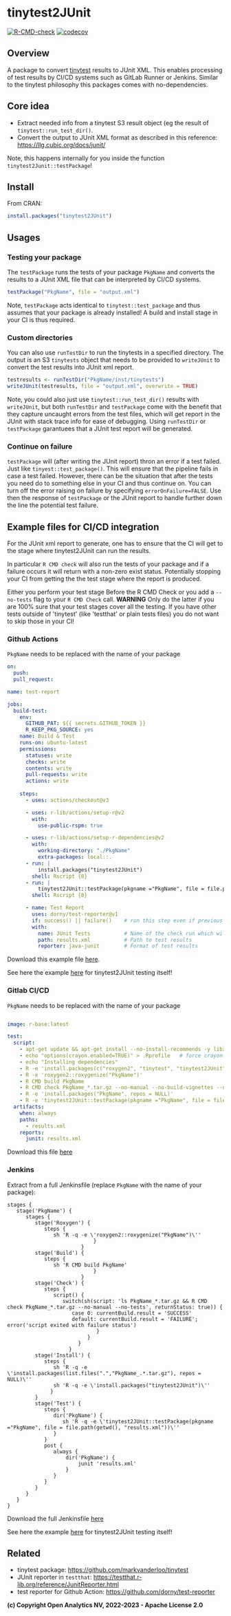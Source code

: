 
# tinytest2JUnit

<!-- badges: start -->
[![R-CMD-check](https://github.com/openanalytics/tinytest2JUnit/actions/workflows/check-standard.yml/badge.svg)](https://github.com/openanalytics/tinytest2JUnit/actions/workflows/check-standard.yml)
[![codecov](https://codecov.io/gh/openanalytics/tinytest2JUnit/branch/master/graph/badge.svg)](https://app.codecov.io/gh/openanalytics/tinytest2JUnit)
<!-- badges: end -->

## Overview

A package to convert [tinytest](https://github.com/markvanderloo/tinytest) results to JUnit XML.
This enables processing of test results by CI/CD systems such as GitLab Runner or Jenkins.
Similar to the tinytest philosophy this packages comes with no-dependencies.

## Core idea

* Extract needed info from a tinytest S3 result object (eg the result of `tinytest::run_test_dir()`.
* Convert the output to JUnit XML format as described in this reference: https://llg.cubic.org/docs/junit/

Note, this happens internally for you inside the function `tinytest2Junit::testPackage`! 

## Install

From CRAN:

```r
install.packages("tinytest2JUnit")
```

## Usages

### Testing your package

The `testPackage` runs the tests of your package `PkgName` and converts the results to a JUnit XML file that can be interpreted by CI/CD systems.

```r 
testPackage("PkgName", file = "output.xml")
```

Note, `testPackage` acts identical to `tinytest::test_package` and thus assumes that your package is already installed! A build and install stage in your CI is thus required.

### Custom directories

You can also use `runTestDir` to run the tinytests in a specified directory. The output is an S3 `tinytests` object that needs to be provided to `writeJUnit` to convert the test results into JUnit xml report.

```r
testresults <- runTestDir("PkgName/inst/tinytests")
writeJUnit(testresults, file = "output.xml", overwrite = TRUE)
```

Note, you could also just use `tinytest::run_test_dir()` results with `writeJUnit`, but both `runTestDir` and `testPackage` come with the benefit that they capture uncaught errors from the test files, which will get report in the JUnit with stack trace info for ease of debugging. Using `runTestDir` or `testPackage` garantuees that a JUnit test report will be generated. 

### Continue on failure

`testPackage` will (after writing the JUnit report) thron an error if a test failed. Just like `tinyest::test_package()`. This will ensure that the pipeline fails in case a test failed. However, there can be the situation that after the tests you need do to something else in your CI and thus continue on. 
You can turn off the error raising on failure by specifying `errorOnFailure=FALSE`. Use then the response of `testPackage` or the JUnit report to handle further down the line the potential test failure.

## Example files for CI/CD integration

For the JUnit xml report to generate, one has to ensure that the CI will get to the stage where tinytest2JUnit can run the results.

In particular `R CMD check` will also run the tests of your package and if a failure occurs it will return with a non-zero exist status. Potentially stopping your CI from getting the the test stage where the report is produced.

Either you perform your test stage Before the R CMD Check or you add a `--no-tests` flag to your `R CMD Check` call. **WARNING** Only do the latter if you are 100% sure that your test stages cover all the testing. If you have other tests outside of 'tinytest' (like 'testthat' or plain tests files) you do not want to skip those in your CI!

### Github Actions

`PkgName` needs to be replaced with the name of your package

```yaml
on:
  push:
  pull_request:

name: test-report

jobs:
  build-test:  
    env:
      GITHUB_PAT: ${{ secrets.GITHUB_TOKEN }}
      R_KEEP_PKG_SOURCE: yes
    name: Build & Test
    runs-on: ubuntu-latest
    permissions:
      statuses: write
      checks: write
      contents: write
      pull-requests: write
      actions: write
        
    steps:
      - uses: actions/checkout@v3

      - uses: r-lib/actions/setup-r@v2
        with:
          use-public-rspm: true

      - uses: r-lib/actions/setup-r-dependencies@v2
        with:
          working-directory: "./PkgName"          
          extra-packages: local::.          
      - run: |
          install.packages("tinytest2JUnit")
        shell: Rscript {0} 
      - run: |
          tinytest2JUnit::testPackage(pkgname ="PkgName", file = file.path(getwd(), "results.xml"))
        shell: Rscript {0}   

      - name: Test Report
        uses: dorny/test-reporter@v1
        if: success() || failure()    # run this step even if previous step failed
        with:
          name: JUnit Tests           # Name of the check run which will be created
          path: results.xml           # Path to test results
          reporter: java-junit        # Format of test results
```

Download this example file [here](./ci_examples/github_test_report.yml).

See here the example [here](./.github/workflows/test-coverage.yml) for tinytest2JUnit testing itself!

### Gitlab CI/CD

`PkgName` needs to be replaced with the name of your package

```yaml

image: r-base:latest 

test:  
  script:
    - apt-get update && apt-get install --no-install-recommends -y libxml2-dev # xml2 library needed for roxygen2
    - echo "options(crayon.enabled=TRUE)" > .Rprofile   # force crayon  mode
    - echo "Installing dependencies"
    - R -e 'install.packages(c("roxygen2", "tinytest", "tinytest2JUnit"))'
    - R -e 'roxygen2::roxygenize("PkgName")'
    - R CMD build PkgName
    - R CMD check PkgName_*.tar.gz --no-manual --no-build-vignettes --no-tests
    - R -e 'install.packages("PkgName", repos = NULL)'
    - R -e 'tinytest2JUnit::testPackage(pkgname ="PkgName", file = file.path(getwd(), "results.xml"))'
  artifacts:
    when: always
    paths:
      - results.xml
    reports:
      junit: results.xml
```

Download this file [here](./ci_examples/gitlab-ci.yml)

### Jenkins

Extract from a full Jenkinsfile (replace `PkgName` with the name of your package):

```
stages {
   stage('PkgName') {
      stages {
         stage('Roxygen') {
            steps {
               sh 'R -q -e \'roxygen2::roxygenize("PkgName")\''
                            }
                        }
         stage('Build') {
            steps {
               sh 'R CMD build PkgName'
                            }
                        }
         stage('Check') {
            steps {
               script() {
                  switch(sh(script: 'ls PkgName_*.tar.gz && R CMD check PkgName_*.tar.gz --no-manual --no-tests', returnStatus: true)) {
                     case 0: currentBuild.result = 'SUCCESS'
                     default: currentBuild.result = 'FAILURE'; error('script exited with failure status')
                             }
                          }
                       }
                    }
         stage('Install') {
            steps {
               sh 'R -q -e \'install.packages(list.files(".","PkgName_.*.tar.gz"), repos = NULL)\''
               sh 'R -q -e \'install.packages("tinytest2JUnit")\''
              }
         }
         stage('Test') {
            steps {
               dir('PkgName') {
                  sh 'R -q -e \'tinytest2JUnit::testPackage(pkgname ="PkgName", file = file.path(getwd(), "results.xml"))\''
               }
            }
            post {
               always {
                   dir('PkgName') {
                       junit 'results.xml'
                   }
               }
            }
         }
      }
   }
}
```

Download the full Jenkinsfile [here](./ci_examples/example_jenkins)

See here the example [here](./Dockerfile) for tinytest2JUnit testing itself!

## Related

* tinytest package: https://github.com/markvanderloo/tinytest
* JUnit reporter in `testthat`: https://testthat.r-lib.org/reference/JunitReporter.html
* test reporter for Github Action: https://github.com/dorny/test-reporter

**(c) Copyright Open Analytics NV, 2022-2023 - Apache License 2.0**
